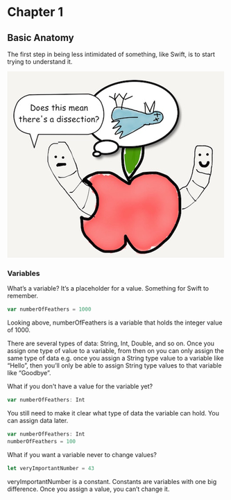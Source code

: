 # Chapter 1
## Basic Anatomy

The first step in being less intimidated of something, like Swift, is to start trying to understand it.

![dissection](images/worm_dissection.jpg)

### Variables

What’s a variable? It’s a placeholder for a value. Something for Swift to remember.

```javascript
var numberOfFeathers = 1000
```

Looking above, numberOfFeathers is a variable that holds the integer value of 1000.

There are several types of data: String, Int, Double, and so on. Once you assign one type of value to a variable, from then on you can only assign the same type of data e.g. once you assign a String type value to a variable like “Hello”,  then you’ll only be able to assign String type values to that variable like “Goodbye”.

What if you don't have a value for the variable yet?

```javascript
var numberOfFeathers: Int
```
You still need to make it clear what type of data the variable can hold. You can assign data later.

```javascript
var numberOfFeathers: Int
numberOfFeathers = 100
```


What if you want a variable never to change values?

```javascript
let veryImportantNumber = 43
```

veryImportantNumber is a constant. Constants are variables with one big difference. Once you assign a value, you can’t change it.
